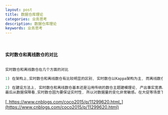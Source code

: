 ```yaml
---
layout: post
title: 数据仓库理论
categories: 业务思考
description: 数据仓库理论
keywords: 业务思考
---
```


<meta name="referrer" content="no-referrer"/>
​

#### 实时数仓和离线数仓的对比

```java

实时数仓和离线数仓在几个方面的对比

1) 在架构上,实时数仓和离线数仓有比较明显的区别, 实时数仓以Kappa架构为主, 而离线数仓以传统大数据架构为主。 Lambda架构可以认为是两者的中间状态。

2) 在建设方法上, 实时数仓和离线数仓基本还是沿用传统的数仓主题建模理论, 产出事实宽表。另外实时数仓中实时流数据的join有隐藏时间语义,在建设中需要注意。
最后从数据保障看,实时数仓因为要保证实时性, 所以对数据量的变化非常敏感。在大促等场景下需要提前做好压测和主备保障工作, 这是和离线数据的一个较为明显的区别。

```

[_https://www.cnblogs.com/coco2015/p/11299620.html_](https://www.cnblogs.com/coco2015/p/11299620.html)
